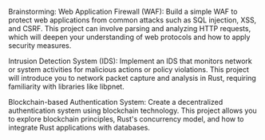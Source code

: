 Brainstorming: 
Web Application Firewall (WAF): Build a simple WAF to protect web applications from common attacks such as SQL injection, XSS, and CSRF. This project can involve parsing and analyzing HTTP requests, which will deepen your understanding of web protocols and how to apply security measures.

Intrusion Detection System (IDS): Implement an IDS that monitors network or system activities for malicious actions or policy violations. This project will introduce you to network packet capture and analysis in Rust, requiring familiarity with libraries like libpnet.

Blockchain-based Authentication System: Create a decentralized authentication system using blockchain technology. This project allows you to explore blockchain principles, Rust's concurrency model, and how to integrate Rust applications with databases.